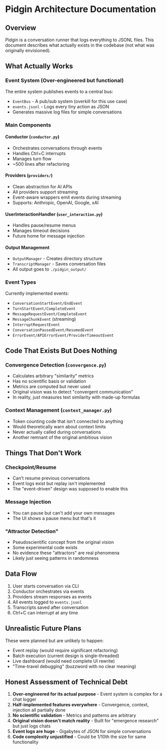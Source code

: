 # Pidgin Architecture Documentation

## Overview

Pidgin is a conversation runner that logs everything to JSONL files. This document describes what actually exists in the codebase (not what was originally envisioned).

## What Actually Works

### Event System (Over-engineered but functional)

The entire system publishes events to a central bus:
- `EventBus` - A pub/sub system (overkill for this use case)
- `events.jsonl` - Logs every tiny action as JSON
- Generates massive log files for simple conversations

### Main Components

#### Conductor (`conductor.py`)
- Orchestrates conversations through events
- Handles Ctrl+C interrupts
- Manages turn flow
- ~500 lines after refactoring

#### Providers (`providers/`)
- Clean abstraction for AI APIs
- All providers support streaming
- Event-aware wrappers emit events during streaming
- Supports: Anthropic, OpenAI, Google, xAI

#### UserInteractionHandler (`user_interaction.py`)
- Handles pause/resume menus
- Manages timeout decisions
- Future home for message injection

#### Output Management
- `OutputManager` - Creates directory structure
- `TranscriptManager` - Saves conversation files
- All output goes to `./pidgin_output/`

### Event Types

Currently implemented events:
- `ConversationStartEvent/EndEvent`
- `TurnStartEvent/CompleteEvent`
- `MessageRequestEvent/CompleteEvent`
- `MessageChunkEvent` (streaming)
- `InterruptRequestEvent`
- `ConversationPausedEvent/ResumedEvent`
- `ErrorEvent/APIErrorEvent/ProviderTimeoutEvent`

## Code That Exists But Does Nothing

### Convergence Detection (`convergence.py`)
- Calculates arbitrary "similarity" metrics
- Has no scientific basis or validation
- Metrics are computed but never used
- Original vision was to detect "convergent communication"
- In reality, just measures text similarity with made-up formulas

### Context Management (`context_manager.py`)
- Token counting code that isn't connected to anything
- Would theoretically warn about context limits
- Never actually called during conversations
- Another remnant of the original ambitious vision

## Things That Don't Work

### Checkpoint/Resume
- Can't resume previous conversations
- Event logs exist but replay isn't implemented
- The "event-driven" design was supposed to enable this

### Message Injection
- You can pause but can't add your own messages
- The UI shows a pause menu but that's it

### "Attractor Detection"
- Pseudoscientific concept from the original vision
- Some experimental code exists
- No evidence these "attractors" are real phenomena
- Likely just seeing patterns in randomness

## Data Flow

1. User starts conversation via CLI
2. Conductor orchestrates via events
3. Providers stream responses as events
4. All events logged to `events.jsonl`
5. Transcripts saved after conversation
6. Ctrl+C can interrupt at any time

## Unrealistic Future Plans

These were planned but are unlikely to happen:
- Event replay (would require significant refactoring)
- Batch execution (current design is single-threaded)
- Live dashboard (would need complete UI rewrite)
- "Time-travel debugging" (buzzword with no clear meaning)

## Honest Assessment of Technical Debt

1. **Over-engineered for its actual purpose** - Event system is complex for a chat logger
2. **Half-implemented features everywhere** - Convergence, context, injection all partially done
3. **No scientific validation** - Metrics and patterns are arbitrary
4. **Original vision doesn't match reality** - Built for "emergence research" but just logs chats
5. **Event logs are huge** - Gigabytes of JSON for simple conversations
6. **Code complexity unjustified** - Could be 1/10th the size for same functionality